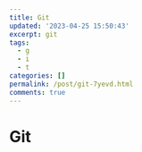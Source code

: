 ```yaml
---
title: Git
updated: '2023-04-25 15:50:43'
excerpt: git
tags:
  - g
  - i
  - t
categories: []
permalink: /post/git-7yevd.html
comments: true
---
```


# Git


